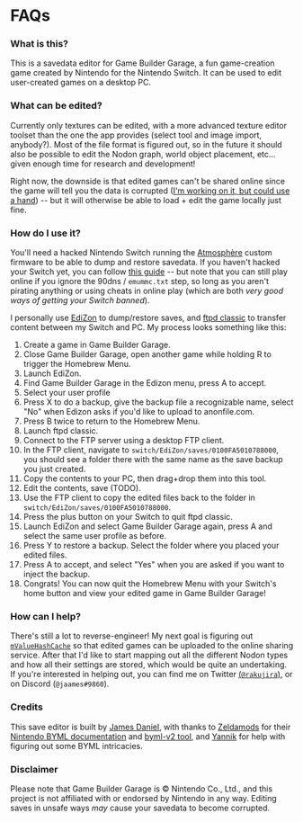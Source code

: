# FAQs

### What is this?

This is a savedata editor for Game Builder Garage, a fun game-creation game created by Nintendo for the Nintendo Switch. It can be used to edit user-created games on a desktop PC.

### What can be edited?

Currently only textures can be edited, with a more advanced texture editor toolset than the one the app provides (select tool and image import, anybody?). Most of the file format is figured out, so in the future it should also be possible to edit the Nodon graph, world object placement, etc... given enough time for research and development!

Right now, the downside is that edited games can't be shared online since the game will tell you the data is corrupted ([I'm working on it, but could use a hand](https://github.com/jaames/game-builder-garage-editor/issues/2)) -- but it will otherwise be able to load + edit the game locally just fine.

### How do I use it?

You'll need a hacked Nintendo Switch running the [Atmosphère](https://github.com/Atmosphere-NX/Atmosphere) custom firmware to be able to dump and restore savedata. If you haven't hacked your Switch yet, you can follow [this guide](https://nh-server.github.io/switch-guide/) -- but note that you can still play online if you ignore the 90dns / `emummc.txt` step, so long as you aren't pirating anything or using cheats in online play (which are both *very good ways of getting your Switch banned*).

I personally use [EdiZon](https://github.com/WerWolv/EdiZon) to dump/restore saves, and [ftpd classic](https://github.com/mtheall/ftpd) to transfer content between my Switch and PC. My process looks something like this:

1. Create a game in Game Builder Garage.
2. Close Game Builder Garage, open another game while holding R to trigger the Homebrew Menu.
3. Launch EdiZon.
4. Find Game Builder Garage in the Edizon menu, press A to accept.
5. Select your user profile
6. Press X to do a backup, give the backup file a recognizable name, select "No" when Edizon asks if you'd like to upload to anonfile.com.
7. Press B twice to return to the Homebrew Menu.
8. Launch ftpd classic.
9. Connect to the FTP server using a desktop FTP client.
10. In the FTP client, navigate to `switch/EdiZon/saves/0100FA5010788000`, you should see a folder there with the same name as the save backup you just created.
11. Copy the contents to your PC, then drag+drop them into this tool.
12. Edit the contents, save (TODO).
13. Use the FTP client to copy the edited files back to the folder in `switch/EdiZon/saves/0100FA5010788000`.
14. Press the plus button on your Switch to quit ftpd classic.
15. Launch EdiZon and select Game Builder Garage again, press A and select the same user profile as before.
16. Press Y to restore a backup. Select the folder where you placed your edited files.
17. Press A to accept, and select "Yes" when you are asked if you want to inject the backup.
18. Congrats! You can now quit the Homebrew Menu with your Switch's home button and view your edited game in Game Builder Garage!

### How can I help?

There's still a lot to reverse-engineer! My next goal is figuring out [`mValueHashCache`](https://github.com/jaames/game-builder-garage-editor/issues/2) so that edited games can be uploaded to the online sharing service. After that I'd like to start mapping out all the different Nodon types and how all their settings are stored, which would be quite an undertaking. If you're interested in helping out, you can find me on Twitter [(`@rakujira`)](https://twitter.com/rakujira), or on Discord (`@jaames#9860`).

### Credits

This save editor is built by [James Daniel](https://github.com/jaames), with thanks to [Zeldamods](https://zeldamods.org/) for their [Nintendo BYML documentation](https://zeldamods.org/wiki/BYML) and [byml-v2 tool](https://github.com/zeldamods/byml-v2), and [Yannik](https://github.com/kinnay) for help with figuring out some BYML intricacies.

### Disclaimer

Please note that Game Builder Garage is © Nintendo Co., Ltd., and this project is not affiliated with or endorsed by Nintendo in any way. Editing saves in unsafe ways *may* cause your savedata to become corrupted.